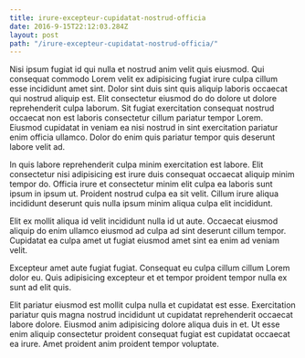 ```yaml
---
title: irure-excepteur-cupidatat-nostrud-officia
date: 2016-9-15T22:12:03.284Z
layout: post
path: "/irure-excepteur-cupidatat-nostrud-officia/"
---
```


Nisi ipsum fugiat id qui nulla et nostrud anim velit quis eiusmod. Qui consequat commodo Lorem velit ex adipisicing fugiat irure culpa cillum esse incididunt amet sint. Dolor sint duis sint quis aliquip laboris occaecat qui nostrud aliquip est. Elit consectetur eiusmod do do dolore ut dolore reprehenderit culpa laborum. Sit fugiat exercitation consequat nostrud occaecat non est laboris consectetur cillum pariatur tempor Lorem. Eiusmod cupidatat in veniam ea nisi nostrud in sint exercitation pariatur enim officia ullamco. Dolor do enim quis pariatur tempor quis deserunt labore velit ad.

In quis labore reprehenderit culpa minim exercitation est labore. Elit consectetur nisi adipisicing est irure duis consequat occaecat aliquip minim tempor do. Officia irure et consectetur minim elit culpa ea laboris sunt ipsum in ipsum ut. Proident nostrud culpa ea sit velit. Cillum irure aliqua incididunt deserunt quis nulla ipsum minim aliqua culpa elit incididunt.

Elit ex mollit aliqua id velit incididunt nulla id ut aute. Occaecat eiusmod aliquip do enim ullamco eiusmod ad culpa ad sint deserunt cillum tempor. Cupidatat ea culpa amet ut fugiat eiusmod amet sint ea enim ad veniam velit.

Excepteur amet aute fugiat fugiat. Consequat eu culpa cillum cillum Lorem dolor eu. Quis adipisicing excepteur et et tempor proident tempor nulla ex sunt ad elit quis.

Elit pariatur eiusmod est mollit culpa nulla et cupidatat est esse. Exercitation pariatur quis magna nostrud incididunt ut cupidatat reprehenderit occaecat labore dolore. Eiusmod anim adipisicing dolore aliqua duis in et. Ut esse enim aliquip consectetur proident consequat fugiat est cupidatat occaecat ea irure. Amet proident anim proident tempor voluptate.